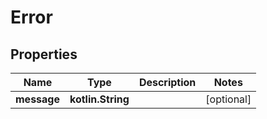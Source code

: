 
# Error

## Properties
Name | Type | Description | Notes
------------ | ------------- | ------------- | -------------
**message** | **kotlin.String** |  |  [optional]



